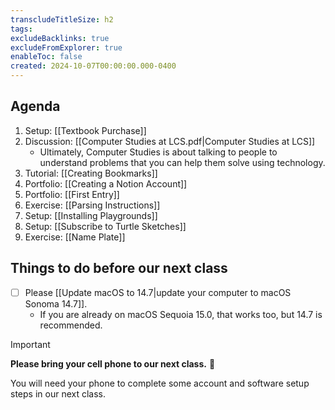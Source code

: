 ```yaml
---
transcludeTitleSize: h2
tags:
excludeBacklinks: true
excludeFromExplorer: true
enableToc: false
created: 2024-10-07T00:00:00.000-0400
---
```

## Agenda
1. Setup: [[Textbook Purchase]]
2. Discussion: [[Computer Studies at LCS.pdf|Computer Studies at LCS]]
	- Ultimately, Computer Studies is about talking to people to understand problems that you can help them solve using technology.
4. Tutorial: [[Creating Bookmarks]]
1. Portfolio: [[Creating a Notion Account]]
1. Portfolio: [[First Entry]]
6. Exercise: [[Parsing Instructions]]
7. Setup: [[Installing Playgrounds]]
8. Setup: [[Subscribe to Turtle Sketches]]
9. Exercise: [[Name Plate]]
	
## Things to do before our next class
- [ ] Please [[Update macOS to 14.7|update your computer to macOS Sonoma 14.7]].
	- If you are already on macOS Sequoia 15.0, that works too, but 14.7 is recommended.

> [!IMPORTANT]
> 
> **Please bring your cell phone to our next class.** 📲
> 
> You will need your phone to complete some account and software setup steps in our next class.